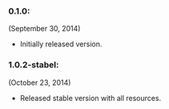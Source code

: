 ### 0.1.0:
(September 30, 2014)

- Initially released version.

### 1.0.2-stabel:
(October 23, 2014)

- Released stable version with all resources.
